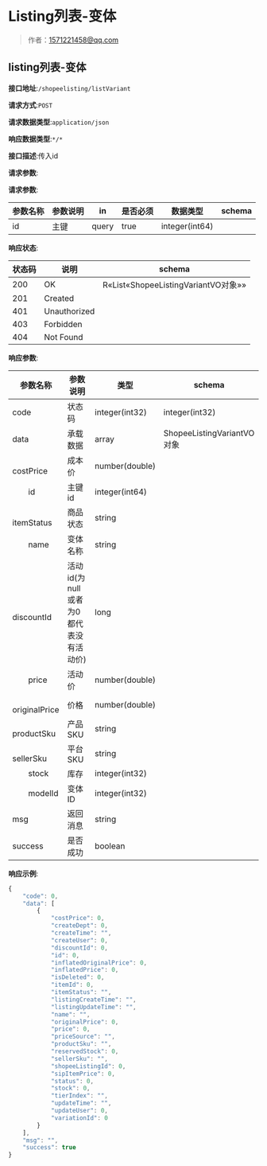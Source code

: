 # Listing列表-变体

> 作者：1571221458@qq.com

## listing列表-变体


**接口地址**:`/shopeelisting/listVariant`


**请求方式**:`POST`


**请求数据类型**:`application/json`


**响应数据类型**:`*/*`


**接口描述**:传入id


**请求参数**:


**请求参数**:


| 参数名称 | 参数说明 | in    | 是否必须 | 数据类型 | schema |
| -------- | -------- | ----- | -------- | -------- | ------ |
|id|主键|query|true|integer(int64)||


**响应状态**:


| 状态码 | 说明 | schema |
| -------- | -------- | ----- | 
|200|OK|R«List«ShopeeListingVariantVO对象»»|
|201|Created||
|401|Unauthorized||
|403|Forbidden||
|404|Not Found||


**响应参数**:


| 参数名称 | 参数说明 | 类型 | schema |
| -------- | -------- | ----- |----- | 
|code|状态码|integer(int32)|integer(int32)|
|data|承载数据|array|ShopeeListingVariantVO对象|
|&emsp;&emsp;costPrice|成本价|number(double)||
|&emsp;&emsp;id|主键id|integer(int64)||
|&emsp;&emsp;itemStatus|商品状态|string||
|&emsp;&emsp;name|变体名称|string||
|&emsp;&emsp;discountId|活动id(为null或者为0都代表没有活动价)|long||
|&emsp;&emsp;price|活动价|number(double)||
|&emsp;&emsp;originalPrice|价格|number(double)||
|&emsp;&emsp;productSku|产品SKU|string||
|&emsp;&emsp;sellerSku|平台SKU|string||
|&emsp;&emsp;stock|库存|integer(int32)||
|&emsp;&emsp;modelId|变体ID|integer(int32)||
|msg|返回消息|string||
|success|是否成功|boolean||


**响应示例**:
```javascript
{
	"code": 0,
	"data": [
		{
			"costPrice": 0,
			"createDept": 0,
			"createTime": "",
			"createUser": 0,
			"discountId": 0,
			"id": 0,
			"inflatedOriginalPrice": 0,
			"inflatedPrice": 0,
			"isDeleted": 0,
			"itemId": 0,
			"itemStatus": "",
			"listingCreateTime": "",
			"listingUpdateTime": "",
			"name": "",
			"originalPrice": 0,
			"price": 0,
			"priceSource": "",
			"productSku": "",
			"reservedStock": 0,
			"sellerSku": "",
			"shopeeListingId": 0,
			"sipItemPrice": 0,
			"status": 0,
			"stock": 0,
			"tierIndex": "",
			"updateTime": "",
			"updateUser": 0,
			"variationId": 0
		}
	],
	"msg": "",
	"success": true
}
```